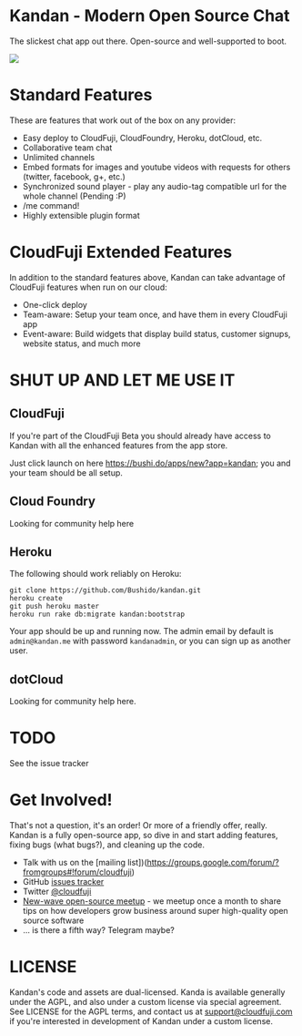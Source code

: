 Kandan - Modern Open Source Chat
================================
The slickest chat app out there. Open-source and well-supported to boot.

![](http://github.com/Bushido/kandan/raw/master/public/preview.png)

Standard Features
=================
These are features that work out of the box on any provider:

 * Easy deploy to CloudFuji, CloudFoundry, Heroku, dotCloud, etc.
 * Collaborative team chat
 * Unlimited channels
 * Embed formats for images and youtube videos with requests for others (twitter, facebook, g+, etc.)
 * Synchronized sound player - play any audio-tag compatible url for the whole channel (Pending :P)
 * /me command!
 * Highly extensible plugin format

CloudFuji Extended Features
===========================
In addition to the standard features above, Kandan can take advantage of CloudFuji features when run on our cloud:

* One-click deploy
* Team-aware: Setup your team once, and have them in every CloudFuji app
* Event-aware: Build widgets that display build status, customer signups, website status, and much more

SHUT UP AND LET ME USE IT
=========================

## CloudFuji
If you're part of the CloudFuji Beta you should already have access to Kandan with all the enhanced features from the app store.

Just click launch on here https://bushi.do/apps/new?app=kandan; you and your team should be all setup.

## Cloud Foundry
Looking for community help here

## Heroku
The following should work reliably on Heroku:

    git clone https://github.com/Bushido/kandan.git
    heroku create
    git push heroku master
    heroku run rake db:migrate kandan:bootstrap

Your app should be up and running now. The admin email by default is `admin@kandan.me` with password `kandanadmin`, or you can sign up as another user.

## dotCloud
Looking for community help here.

TODO
====
See the issue tracker

Get Involved!
=============
That's not a question, it's an order! Or more of a friendly offer, really. Kandan is a fully open-source app, so dive in and start adding features, fixing bugs (what bugs?), and cleaning up the code.

* Talk with us on the [mailing list])(https://groups.google.com/forum/?fromgroups#!forum/cloudfuji)
* GitHub [issues tracker](https://github.com/Bushido/Kandan/issues)
* Twitter [@cloudfuji](https://twitter.com/#!/cloudfuji)
* [New-wave open-source meetup](www.meetup.com/San-Francisco-New-Wave-Open-Source-Apps/) - we meetup once a month to share tips on how developers grow business around super high-quality open source software
* ... is there a fifth way? Telegram maybe?

LICENSE
=======
Kandan's code and assets are dual-licensed. Kanda is available generally under the AGPL, and also under a custom license via special agreement. See LICENSE for the AGPL terms, and contact us at [support@cloudfuji.com](mailto:support@cloudfuji.com) if you're interested in development of Kandan under a custom license.
